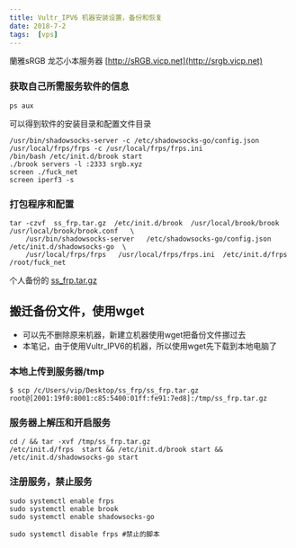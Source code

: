 ```yaml
---
title: Vultr_IPV6 机器安装设置，备份和恢复
date: 2018-7-2
tags:  [vps]
---
```


蘭雅sRGB 龙芯小本服务器 [http://sRGB.vicp.net](http://srgb.vicp.net)


### 获取自己所需服务软件的信息
	ps aux
可以得到软件的安装目录和配置文件目录

```	
/usr/bin/shadowsocks-server -c /etc/shadowsocks-go/config.json
/usr/local/frps/frps -c /usr/local/frps/frps.ini
/bin/bash /etc/init.d/brook start
./brook servers -l :2333 srgb.xyz
screen ./fuck_net
screen iperf3 -s
```


### 打包程序和配置
```
tar -czvf  ss_frp.tar.gz  /etc/init.d/brook  /usr/local/brook/brook  /usr/local/brook/brook.conf   \
    /usr/bin/shadowsocks-server   /etc/shadowsocks-go/config.json   /etc/init.d/shadowsocks-go  \
    /usr/local/frps/frps   /usr/local/frps/frps.ini  /etc/init.d/frps  /root/fuck_net
```

个人备份的 [ss_frp.tar.gz](https://github.com/hongwenjun/vps_setup)


## 搬迁备份文件，使用wget

- 可以先不删除原来机器，新建立机器使用wget把备份文件挪过去
- 本笔记，由于使用Vultr_IPV6的机器，所以使用wget先下载到本地电脑了

### 本地上传到服务器/tmp 

	$ scp /c/Users/vip/Desktop/ss_frp/ss_frp.tar.gz root@[2001:19f0:8001:c85:5400:01ff:fe91:7ed8]:/tmp/ss_frp.tar.gz
 
 
### 服务器上解压和开启服务

```
cd / && tar -xvf /tmp/ss_frp.tar.gz
/etc/init.d/frps  start && /etc/init.d/brook start && /etc/init.d/shadowsocks-go start
```

### 注册服务，禁止服务

```
sudo systemctl enable frps
sudo systemctl enable brook 
sudo systemctl enable shadowsocks-go

sudo systemctl disable frps #禁止的脚本
```